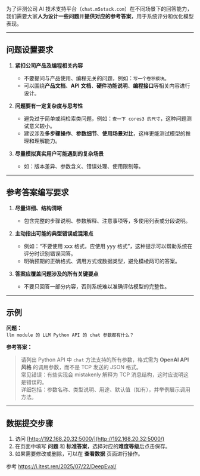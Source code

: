 为了评测公司 AI 技术支持平台（`chat.m5stack.com`）在不同场景下的回答能力，我们需要大家**人为设计一些问题**并**提供对应的参考答案**，用于系统评分和优化模型表现。

---
## **问题设置要求**

1. **紧扣公司产品及编程相关内容**
    - 不要提问与产品使用、编程无关的问题，例如：`写一个卷积模块`。
    - 可以围绕**产品文档**、**API 文档**、**硬件功能说明**、**编程接口**等相关内容进行设计。
    
2. **问题要有一定复杂度与思考性**
    - 避免过于简单或纯检索类问题，例如：`查一下 cores3 的尺寸`，这种问题测试意义较小。
    - 建议涉及**多步骤操作**、**参数细节**、**使用场景对比**，这样更能测试模型的推理和理解能力。
    
3. **尽量模拟真实用户可能遇到的复杂场景**
    - 如：版本差异、参数含义、错误处理、使用限制等。

---
## **参考答案编写要求**

1. **尽量详细、结构清晰**
    - 包含完整的步骤说明、参数解释、注意事项等，多使用列表或分段说明。
    
2. **主动指出可能的典型错误或混淆点**
    - 例如：“不要使用 xxx 格式，应使用 yyy 格式”，这种提示可以帮助系统在评分时识别错误回答。
    - 明确预期的正确格式、调用方式或数据类型，避免模棱两可的答案。
    
3. **答案应覆盖问题涉及的所有关键要点**
    - 不要只回答一部分内容，否则系统难以准确评估模型的完整性。

---
## **示例**

**问题：**  
`llm module 的 LLM Python API 的 chat 参数都有什么？`

**参考答案：**

> 请列出 Python API 中 `chat` 方法支持的所有参数，格式需为 **OpenAI API 风格** 的调用参数，而不是 TCP 发送的 JSON 格式。  
> 常见错误：有些实现会 mistakenly 解释为 TCP 消息结构，这时应说明这是错误的。  
> 详细包括：参数名称、类型说明、用途、默认值（如有），并举例展示调用方法。

---
## **数据提交步骤**

1. 访问 [http://192.168.20.32:5000/](http://192.168.20.32:5000/)
2. 在页面中填写 **问题** 和 **标准答案**，选择对应的**难度等级**后点击保存。
3. 如果需要修改或删除，可以在 **查看数据** 页面进行操作。

参考
https://i.itest.ren/2025/07/22/DeepEval/
